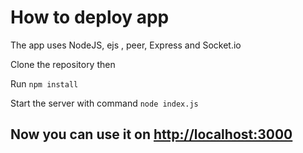# How to deploy app

The app uses NodeJS, ejs , peer, Express and Socket.io

Clone the repository then

Run `npm install`

Start the server with command `node index.js`

## Now you can use it on <http://localhost:3000>

